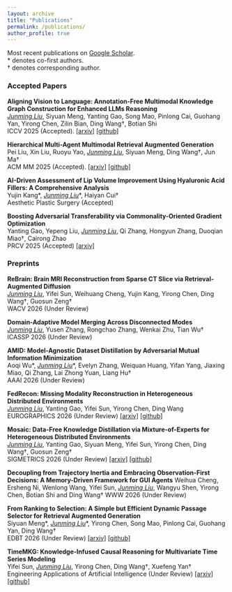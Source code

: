 ```yaml
---
layout: archive
title: "Publications"
permalink: /publications/
author_profile: true
---
```


Most recent publications on [Google Scholar](https://scholar.google.com.hk/citations?user=U8CS_BwAAAAJ&hl=en-US).  
\* denotes co-first authors.  
† denotes corresponding author.

### Accepted Papers

**Aligning Vision to Language: Annotation-Free Multimodal Knowledge Graph Construction for Enhanced LLMs Reasoning**  
*<ins>Junming Liu</ins>*, Siyuan Meng, Yanting Gao, Song Mao, Pinlong Cai, Guohang Yan, Yirong Chen, Zilin Bian, Ding Wang†, Botian Shi  
ICCV 2025 (Accepted). [[arxiv]](https://arxiv.org/abs/2503.12972) [[github]](https://github.com/Wings-Of-Disaster/VaLiK)

**Hierarchical Multi-Agent Multimodal Retrieval Augmented Generation**  
Pei Liu, Xin Liu, Ruoyu Yao, *<ins>Junming Liu</ins>*, Siyuan Meng, Ding Wang†, Jun Ma†  
ACM MM 2025 (Accepted). [[arxiv]](https://arxiv.org/abs/2504.12330) [[github]](https://github.com/ocean-luna/HMRAG)

**AI-Driven Assessment of Lip Volume Improvement Using Hyaluronic Acid Fillers: A Comprehensive Analysis**  
Yujin Kang\*, *<ins>Junming Liu</ins>*\*, Haiyan Cui†  
Aesthetic Plastic Surgery (Accepted)

**Boosting Adversarial Transferability via Commonality-Oriented Gradient Optimization**  
Yanting Gao, Yepeng Liu, *<ins>Junming Liu</ins>*, Qi Zhang, Hongyun Zhang, Duoqian Miao†, Cairong Zhao  
PRCV 2025 (Accepted) [[arxiv]](https://arxiv.org/abs/2506.06992)

### Preprints

**ReBrain: Brain MRI Reconstruction from Sparse CT Slice via Retrieval-Augmented Diffusion**  
*<ins>Junming Liu</ins>*, Yifei Sun, Weihuang Cheng, Yujin Kang, Yirong Chen, Ding Wang†, Guosun Zeng†  
WACV 2026 (Under Review)

**Domain-Adaptive Model Merging Across Disconnected Modes**  
*<ins>Junming Liu</ins>*, Yusen Zhang, Rongchao Zhang, Wenkai Zhu, Tian Wu†  
ICASSP 2026 (Under Review)

**AMID: Model-Agnostic Dataset Distillation by Adversarial Mutual Information Minimization**  
Aoqi Wu\*, *<ins>Junming Liu</ins>*\*, Evelyn Zhang, Weiquan Huang, Yifan Yang, Jiaxing Miao, Qi Zhang, Lai Zhong Yuan, Liang Hu†  
AAAI 2026 (Under Review)

**FedRecon: Missing Modality Reconstruction in Heterogeneous Distributed Environments**  
*<ins>Junming Liu</ins>*, Yanting Gao, Yifei Sun, Yirong Chen, Ding Wang  
EUROGRAPHICS 2026 (Under Review) [[arxiv]](https://arxiv.org/abs/2504.09941) [[github]](https://github.com/Wings-Of-Disaster/FedRecon)

**Mosaic: Data-Free Knowledge Distillation via Mixture-of-Experts for Heterogeneous Distributed Environments**  
*<ins>Junming Liu</ins>*, Yanting Gao, Siyuan Meng, Yifei Sun, Yirong Chen, Ding Wang†, Guosun Zeng†  
SIGMETRICS 2026 (Under Review) [[arxiv]](https://arxiv.org/abs/2505.19699) [[github]](https://github.com/Wings-Of-Disaster/Mosaic)

**Decoupling from Trajectory Inertia and Embracing Observation-First Decisions: A Memory-Driven Framework for GUI Agents**
Weihua Cheng, Ersheng Ni, Wenlong Wang, Yifei Sun, *<ins>Junming Liu</ins>*, Wangyu Shen, Yirong Chen, Botian Shi and Ding Wang†
WWW 2026 (Under Review)

**From Ranking to Selection: A Simple but Efficient Dynamic Passage Selector for Retrieval Augmented Generation**  
Siyuan Meng\*, *<ins>Junming Liu</ins>*\*, Yirong Chen, Song Mao, Pinlong Cai, Guohang Yan, Ding Wang†  
EDBT 2026 (Under Review) [[arxiv]](https://www.arxiv.org/abs/2508.09497) [[github]](https://github.com/HetaTeam/LLM-Reranker)

**TimeMKG: Knowledge-Infused Causal Reasoning for Multivariate Time Series Modeling**  
Yifei Sun, *<ins>Junming Liu</ins>*, Yirong Chen, Ding Wang†, Xuefeng Yan†  
Engineering Applications of Artificial Intelligence (Under Review) [[arxiv]](https://arxiv.org/abs/2508.09630) [[github]](https://github.com/YifeiSunEcust/TimeMKG)
